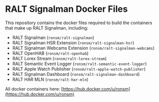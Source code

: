 # RALT Signalman Docker Files

This repository contains the docker files required to build the containers that make up RALT Signalman, including:
* RALT Signalman (```ronsm/ralt-signalman```)
* RALT Signalman HSR Extension (```ronsm/ralt-signalman-hsr```)
* RALT Signalman Webcams Extension (```ronsm/ralt-signalman-webcams```)
* RALT OpenHAB (```ronsm/ralt-openhab```)
* RALT Lorex Stream (```ronsm/ralt-lorex-stream```)
* RALT Semantic Event Logger (```ronsm/ralt-semantic-event-logger```)
* RALT Apple Watch Publisher (```ronsm/ralt-apple-watch-publisher```)
* RALT Signalman Dashboard (```ronsm/ralt-signalman-dashboard```)
* RALT HAR MLN (```ronsm/ralt-har-mln```)

All docker containers here: [https://hub.docker.com/u/ronsm](https://hub.docker.com/u/ronsm)
